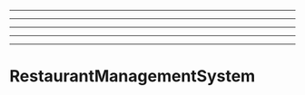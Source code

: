 -----------------
----------------------------------------------------------------------------------------------------
----------------------------------------------------------------------------------------------------
----------------------------------------------------------------------------------------------------
----------------------------------------------------------------------------------------------------
# RestaurantManagementSystem
